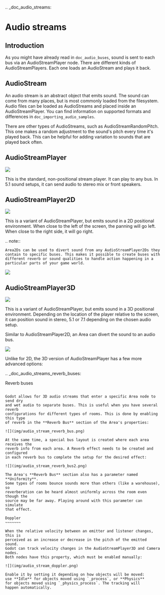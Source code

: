 .. _doc_audio_streams:

Audio streams
=============

Introduction
------------

As you might have already read in `doc_audio_buses`, sound is sent to
each bus via an AudioStreamPlayer node. There are different kinds
of AudioStreamPlayers. Each one loads an AudioStream and plays it back.

AudioStream
-----------

An audio stream is an abstract object that emits sound. The sound can come from
many places, but is most commonly loaded from the filesystem. Audio files can be
loaded as AudioStreams and placed inside an AudioStreamPlayer. You can find
information on supported formats and differences in `doc_importing_audio_samples`.

There are other types of AudioStreams, such as AudioStreamRandomPitch.
This one makes a random adjustment to the sound's pitch every time it's
played back. This can be helpful for adding variation to sounds that are
played back often.

AudioStreamPlayer
-----------------

![](img/audio_stream_player.png)

This is the standard, non-positional stream player. It can play to any bus.
In 5.1 sound setups, it can send audio to stereo mix or front speakers.

AudioStreamPlayer2D
-------------------

![](img/audio_stream_2d.png)

This is a variant of AudioStreamPlayer, but emits sound in a 2D positional
environment. When close to the left of the screen, the panning will go left.
When close to the right side, it will go right.

.. note::

    Area2Ds can be used to divert sound from any AudioStreamPlayer2Ds they
    contain to specific buses. This makes it possible to create buses with
    different reverb or sound qualities to handle action happening in a
    particular parts of your game world.

![](img/audio_stream_2d_area.png)

AudioStreamPlayer3D
-------------------

![](img/audio_stream_3d.png)

This is a variant of AudioStreamPlayer, but emits sound in a 3D positional
environment. Depending on the location of the player relative to the screen,
it can position sound in stereo, 5.1 or 7.1 depending on the chosen audio setup.

Similar to AudioStreamPlayer2D, an Area can divert the sound to an audio bus.

![](img/audio_stream_3d_area.png)

Unlike for 2D, the 3D version of AudioStreamPlayer has a few more advanced options:

.. _doc_audio_streams_reverb_buses:

Reverb buses
~~~~~~~~~~~~

Godot allows for 3D audio streams that enter a specific Area node to send dry
and wet audio to separate buses. This is useful when you have several reverb
configurations for different types of rooms. This is done by enabling this type
of reverb in the **Reverb Bus** section of the Area's properties:

![](img/audio_stream_reverb_bus.png)

At the same time, a special bus layout is created where each area receives the
reverb info from each area. A Reverb effect needs to be created and configured
in each reverb bus to complete the setup for the desired effect:

![](img/audio_stream_reverb_bus2.png)

The Area's **Reverb Bus** section also has a parameter named **Uniformity**.
Some types of rooms bounce sounds more than others (like a warehouse), so
reverberation can be heard almost uniformly across the room even though the
source may be far away. Playing around with this parameter can simulate
that effect.

Doppler
~~~~~~~

When the relative velocity between an emitter and listener changes, this is
perceived as an increase or decrease in the pitch of the emitted sound.
Godot can track velocity changes in the AudioStreamPlayer3D and Camera nodes.
Both nodes have this property, which must be enabled manually:

![](img/audio_stream_doppler.png)

Enable it by setting it depending on how objects will be moved:
use **Idle** for objects moved using `_process`, or **Physics**
for objects moved using `_physics_process`. The tracking will
happen automatically.
